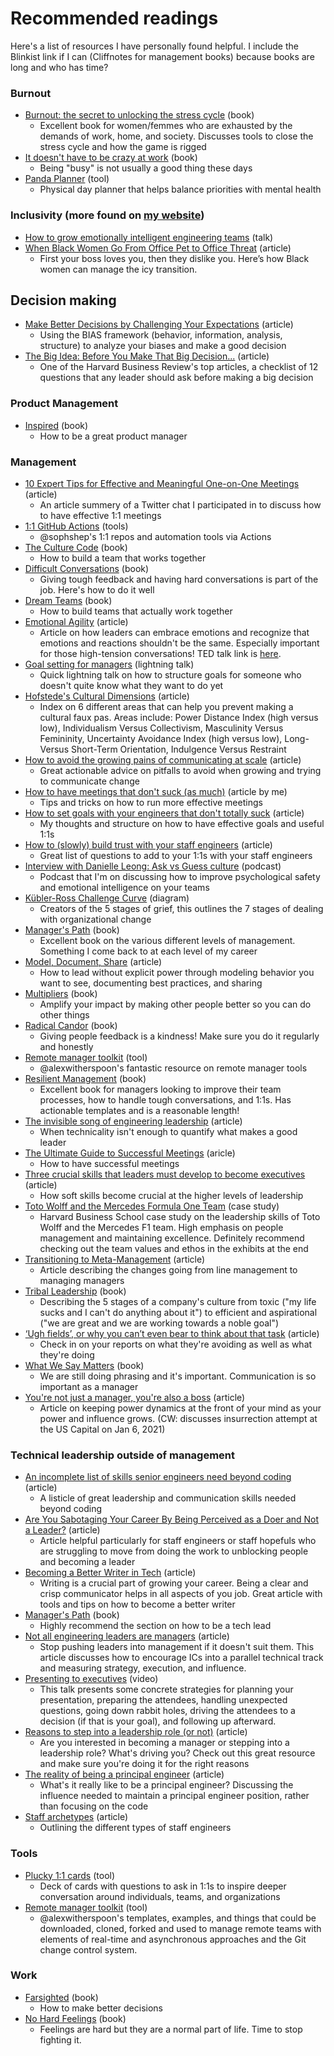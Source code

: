 # Recommended readings 

Here's a list of resources I have personally found helpful. I include the Blinkist link if I can (Cliffnotes for management books) because books are long and who has time?

### Burnout
- [Burnout: the secret to unlocking the stress cycle](https://www.amazon.com/dp/1984818325/ref=cm_sw_r_cp_api_i_DqVkEbEKKD7WY) (book)
  - Excellent book for women/femmes who are exhausted by the demands of work, home, and society. Discusses tools to close the stress cycle and how the game is rigged 
- [It doesn't have to be crazy at work](https://blinki.st/0e6f8273219e) (book)
  - Being "busy" is not usually a good thing these days 
- [Panda Planner](http://pandaplanner.com) (tool)
  - Physical day planner that helps balance priorities with mental health
  
### Inclusivity (more found on [my website](https://danielleleong.com/recommended-readings/))
- [How to grow emotionally intelligent engineering teams](https://pbell.wistia.com/medias/k8htv3947p) (talk)
- [When Black Women Go From Office Pet to Office Threat](https://zora.medium.com/when-black-women-go-from-office-pet-to-office-threat-83bde710332e) (article)
  - First your boss loves you, then they dislike you. Here’s how Black women can manage the icy transition.

## Decision making 
- [Make Better Decisions by Challenging Your Expectations](https://hbr.org/2022/04/make-better-decisions-by-challenging-your-expectations?utm_medium=email&utm_source=newsletter_daily&utm_campaign=dailyalert_actsubs&utm_content=signinnudge&deliveryName=DM189727) (article)
  - Using the BIAS framework (behavior, information, analysis, structure) to analyze your biases and make a good decision 
- [The Big Idea: Before You Make That Big Decision...](https://hbr.org/2011/06/the-big-idea-before-you-make-that-big-decision) (article) 
  - One of the Harvard Business Review's top articles, a checklist of 12 questions that any leader should ask before making a big decision 


### Product Management
- [Inspired](https://blinki.st/0e6f8273219e) (book)
  - How to be a great product manager 

### Management
- [10 Expert Tips for Effective and Meaningful One-on-One Meetings](https://fellow.app/blog/2020/tips-for-effective-and-meaningful-one-on-one-meetings/) (article)
  - An article summery of a Twitter chat I participated in to discuss how to have effective 1:1 meetings 
- [1:1 GitHub Actions](https://github.com/sophshep/one-on-one) (tools) 
  - @sophshep's 1:1 repos and automation tools via Actions
- [The Culture Code](https://blinki.st/0e6f8273219e) (book)
  - How to build a team that works together 
- [Difficult Conversations](https://blinki.st/0e6f8273219e) (book)
  - Giving tough feedback and having hard conversations is part of the job. Here's how to do it well
- [Dream Teams](https://blinki.st/0e6f8273219e) (book)
  - How to build teams that actually work together 
- [Emotional Agility](https://hbr.org/2013/11/emotional-agility) (article)
  - Article on how leaders can embrace emotions and recognize that emotions and reactions shouldn't be the same. Especially important for those high-tension conversations! TED talk link is [here](https://www.ted.com/talks/susan_david_the_gift_and_power_of_emotional_courage). 
- [Goal setting for managers](https://www.youtube.com/watch?v=np1rZvM9GD4&t=66s) (lightning talk)
  - Quick lightning talk on how to structure goals for someone who doesn't quite know what they want to do yet
- [Hofstede's Cultural Dimensions](https://www.mindtools.com/pages/article/newLDR_66.htm) (article)
  - Index on 6 different areas that can help you prevent making a cultural faux pas. Areas include: Power Distance Index (high versus low), Individualism Versus Collectivism, Masculinity Versus Femininity, Uncertainty Avoidance Index (high versus low), Long- Versus Short-Term Orientation, Indulgence Versus Restraint
- [How to avoid the growing pains of communicating at scale](https://leaddev.com/communication-relationships/how-avoid-growing-pains-communicating-scale) (article) 
  - Great actionable advice on pitfalls to avoid when growing and trying to communicate change 
- [How to have meetings that don't suck (as much)](https://leaddev.com/culture-engagement-motivation/how-have-meetings-dont-suck-much) (article by me)
  - Tips and tricks on how to run more effective meetings
- [How to set goals with your engineers that don't totally suck](https://link.medium.com/2spD8XpLv3) (article)
  - My thoughts and structure on how to have effective goals and useful 1:1s
- [How to (slowly) build trust with your staff engineers](https://leaddev.com/culture-engagement-motivation/how-slowly-build-trust-your-staff-engineers) (article)
  - Great list of questions to add to your 1:1s with your staff engineers 
- [Interview with Danielle Leong: Ask vs Guess culture](https://fellow.app/supermanagers/danielle-leong-github-ask-versus-guess-culture/) (podcast)
  - Podcast that I'm on discussing how to improve psychological safety and emotional intelligence on your teams 
- [Kübler-Ross Challenge Curve](https://www.ekrfoundation.org/5-stages-of-grief/change-curve/) (diagram)
  - Creators of the 5 stages of grief, this outlines the 7 stages of dealing with organizational change 
- [Manager's Path](https://www.amazon.com/Managers-Path-Leaders-Navigating-Growth/dp/1491973897) (book)
  - Excellent book on the various different levels of management. Something I come back to at each level of my career
- [Model, Document, Share](https://lethain.com/model-document-share/) (article)
  - How to lead without explicit power through modeling behavior you want to see, documenting best practices, and sharing 
- [Multipliers](https://blinki.st/0e6f8273219e) (book)
  - Amplify your impact by making other people better so you can do other things 
- [Radical Candor](https://blinki.st/0e6f8273219e) (book)
  - Giving people feedback is a kindness! Make sure you do it regularly and honestly 
- [Remote manager toolkit](https://github.com/alexwitherspoon/Remote-Manager-Toolkit) (tool)
  - @alexwitherspoon's fantastic resource on remote manager tools
- [Resilient Management](https://abookapart.com/products/resilient-management) (book) 
  - Excellent book for managers looking to improve their team processes, how to handle tough conversations, and 1:1s. Has actionable templates and is a reasonable length!
- [The invisible song of engineering leadership](https://leaddev.com/leadership-skills/invisible-song-engineering-leadership) (article)
  - When technicality isn't enough to quantify what makes a good leader
- [The Ultimate Guide to Successful Meetings](https://www.fearlessculture.design/blog-posts/the-ultimate-guide-to-successful-meetings) (aricle)
  - How to have successful meetings 
- [Three crucial skills that leaders must develop to become executives](https://theskip.substack.com/p/three-crucial-skills-that-leaders) (article)
  - How soft skills become crucial at the higher levels of leadership
- [Toto Wolff and the Mercedes Formula One Team](https://www.hbs.edu/faculty/Pages/item.aspx?num=61978) (case study)
   - Harvard Business School case study on the leadership skills of Toto Wolff and the Mercedes F1 team. High emphasis on people management and maintaining excellence. Definitely recommend checking out the team values and ethos in the exhibits at the end
- [Transitioning to Meta-Management](https://larahogan.me/blog/transition-meta-management/) (article) 
  - Article describing the changes going from line management to managing managers 
- [Tribal Leadership](https://www.blinkist.com/en/nc/reader/tribal-leadership-en) (book) 
  - Describing the 5 stages of a company's culture from toxic ("my life sucks and I can't do anything about it") to efficient and aspirational ("we are great and we are working towards a noble goal") 
- [‘Ugh fields’, or why you can’t even bear to think about that task](https://medium.com/@robertwiblin/ugh-fields-or-why-you-can-t-even-bear-to-think-about-that-task-5941837dac62) (article) 
  - Check in on your reports on what they're avoiding as well as what they're doing
- [What We Say Matters](https://blinki.st/0e6f8273219e) (book) 
  - We are still doing phrasing and it's important. Communication is so important as a manager
- [You're not just a manager, you're also a boss](https://leaddev.com/professional-development/youre-not-just-manager-youre-also-boss) (article) 
  - Article on keeping power dynamics at the front of your mind as your power and influence grows. (CW: discusses insurrection attempt at the US Capital on Jan 6, 2021)
  
### Technical leadership outside of management
- [An incomplete list of skills senior engineers need beyond coding](https://skamille.medium.com/an-incomplete-list-of-skills-senior-engineers-need-beyond-coding-8ed4a521b29f)  (article)
  - A listicle of great leadership and communication skills needed beyond coding
- [Are You Sabotaging Your Career By Being Perceived as a Doer and Not a Leader?](https://medium.com/swlh/are-you-sabotaging-your-career-by-being-perceived-as-a-doer-and-not-a-leader-d7a5693d0e68) (article)
  - Article helpful particularly for staff engineers or staff hopefuls who are struggling to move from doing the work to unblocking people and becoming a leader
- [Becoming a Better Writer in Tech](https://blog.pragmaticengineer.com/becoming-a-better-writer-in-tech/) (article)
  - Writing is a crucial part of growing your career. Being a clear and crisp communicator helps in all aspects of you job. Great article with tools and tips on how to become a better writer 
- [Manager's Path](https://www.amazon.com/Managers-Path-Leaders-Navigating-Growth/dp/1491973897) (book)
  - Highly recommend the section on how to be a tech lead 
- [Not all engineering leaders are managers](https://leaddev.com/not-all-engineering-leaders-are-engineering-managers) (article) 
  - Stop pushing leaders into management if it doesn't suit them. This article discusses how to encourage ICs into a parallel technical track and measuring strategy, execution, and influence. 
- [Presenting to executives](https://leaddev.com/communication-relationships/presenting-executives?regsuccess=1) (video)
  - This talk presents some concrete strategies for planning your presentation, preparing the attendees, handling unexpected questions, going down rabbit holes, driving the attendees to a decision (if that is your goal), and following up afterward.
- [Reasons to step into a leadership role (or not)](https://leaddev.com/reasons-step-leadership-role-and-reasons-not) (article) 
  - Are you interested in becoming a manager or stepping into a leadership role? What's driving you? Check out this great resource and make sure you're doing it for the right reasons
- [The reality of being a principal engineer](https://leaddev.com/career-paths-progression-promotion/reality-being-principal-engineer) (article)
  - What's it really like to be a principal engineer? Discussing the influence needed to maintain a principal engineer position, rather than focusing on the code
- [Staff archetypes](https://staffeng.com/guides/staff-archetypes) (article) 
  - Outlining the different types of staff engineers

### Tools
- [Plucky 1:1 cards](https://shop.beplucky.com/products/the-plucky-1-1-starter-pack) (tool)
  - Deck of cards with questions to ask in 1:1s to inspire deeper conversation around individuals, teams, and organizations 
- [Remote manager toolkit](https://github.com/alexwitherspoon/Remote-Manager-Toolkit) (tool)
  - @alexwitherspoon's templates, examples, and things that could be downloaded, cloned, forked and used to manage remote teams with elements of real-time and asynchronous approaches and the Git change control system.

### Work
- [Farsighted](https://blinki.st/0e6f8273219e) (book)
  - How to make better decisions 
- [No Hard Feelings](https://blinki.st/0e6f8273219e) (book)
  - Feelings are hard but they are a normal part of life. Time to stop fighting it.

